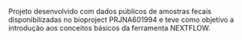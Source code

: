 Projeto desenvolvido com dados públicos de amostras fecais disponibilizadas no bioproject PRJNA601994 e 
teve como objetivo a introdução aos conceitos básicos da ferramenta NEXTFLOW.
